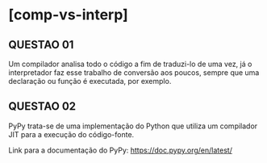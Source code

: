 # [comp-vs-interp]

## QUESTAO 01

Um compilador analisa todo o código a fim de traduzi-lo de uma vez, já o interpretador faz esse trabalho de conversão aos poucos, sempre que uma declaração ou função é executada, por exemplo.

## QUESTAO 02

PyPy trata-se de uma implementação do Python que utiliza um compilador JIT para a execução do código-fonte.

Link para a documentação do PyPy: https://doc.pypy.org/en/latest/
